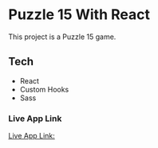 # Puzzle 15 With React

This project is a Puzzle 15 game.

## Tech

- React
- Custom Hooks
- Sass

### Live App Link

[Live App Link:](https://thunderous-starlight-1be5d7.netlify.app/)
